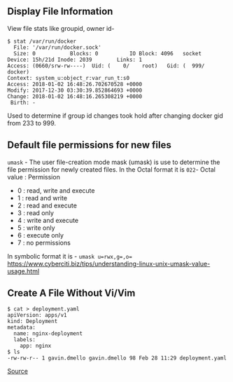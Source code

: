 Display File Information
------------------------
View file stats like groupid, owner id-
```
$ stat /var/run/docker
  File: '/var/run/docker.sock'
  Size: 0         	Blocks: 0          IO Block: 4096   socket
Device: 15h/21d	Inode: 2039        Links: 1
Access: (0660/srw-rw----)  Uid: (    0/    root)   Gid: (  999/  docker)
Context: system_u:object_r:var_run_t:s0
Access: 2018-01-02 16:48:26.702670528 +0000
Modify: 2017-12-30 03:30:39.852864693 +0000
Change: 2018-01-02 16:48:16.265308219 +0000
 Birth: -
```

Used to determine if group id changes took hold after changing docker gid from 233 to 999.

Default file permissions for new files
--------------------------------------
`umask` - The user file-creation mode mask (umask) is use to determine the file permission for newly created files.
In the Octal format it is `022`-
Octal value : Permission
* 0 : read, write and execute
* 1 : read and write
* 2 : read and execute
* 3 : read only
* 4 : write and execute
* 5 : write only
* 6 : execute only
* 7 : no permissions

In symbolic format it is -
`umask u=rwx,g=,o=`
https://www.cyberciti.biz/tips/understanding-linux-unix-umask-value-usage.html

Create A File Without Vi/Vim
----------------------------
```
$ cat > deployment.yaml
apiVersion: apps/v1
kind: Deployment
metadata:
  name: nginx-deployment
  labels:
    app: nginx
$ ls 
-rw-rw-r-- 1 gavin.dmello gavin.dmello 98 Feb 28 11:29 deployment.yaml
```
[Source](https://www.howtogeek.com/199687/how-to-quickly-create-a-text-file-using-the-command-line-in-linux/)
